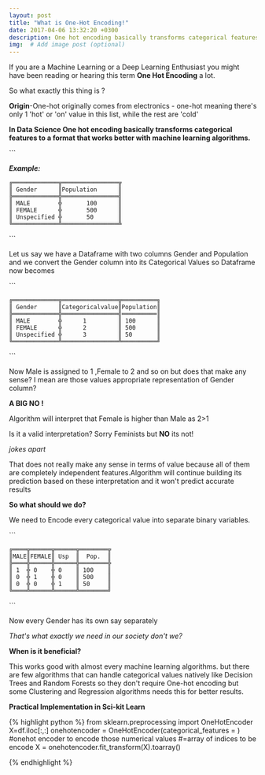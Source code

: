 ```yaml
---
layout: post
title: "What is One-Hot Encoding!"
date: 2017-04-06 13:32:20 +0300
description: One hot encoding basically transforms categorical features to a format that works better with machine learning algorithms. # Add post description (optional)
img:  # Add image post (optional)
---
```

If you are a Machine Learning or a Deep Learning Enthusiast you might have been reading or hearing this term **One Hot Encoding** a lot.

So what exactly this thing is ?

**Origin**\-One\-hot originally comes from electronics \- one\-hot meaning there's only 1 'hot' or 'on' value in this list, while the rest are 'cold'

**In Data Science One hot encoding basically transforms categorical features to a format that works better with machine learning algorithms.**

\`\`\`

***Example:***

    ╔═════════════╦════════════════╦
    ║ Gender      ║Population      ║
    ╠═════════════╬════════════════╣
    ║ MALE        ╬       100      ║
    ║ FEMALE      ╬       500      ║
    ║ Unspecified ╬       50       ║     
    ╚═════════════╩════════════════╩

\`\`\`

Let us say we have a Dataframe with two columns Gender and Population and we convert the Gender column into its Categorical Values so Dataframe now becomes

\`\`\`

    ╔═════════════╦════════════════╦══════════╗ 
    ║ Gender      ║Categoricalvalue║Population║
    ╠═════════════╬════════════════╣══════════║ 
    ║ MALE        ╬      1         ║ 100      ║
    ║ FEMALE      ╬      2         ║ 500      ║
    ║ Unspecified ╬      3         ║ 50       ║
    ╚═════════════╩════════════════╩══════════╝

\`\`\`

Now Male is assigned to 1 ,Female to 2 and so on but does that make any sense? I mean are those values appropriate representation of Gender column?

**A BIG NO !**

Algorithm will interpret that Female is higher than Male as 2\>1

Is it a valid interpretation? Sorry Feminists but **NO** its not!

*jokes apart*

That does not really make any sense in terms of value because all of them are completely independent features.Algorithm will continue building its prediction based on these interpretation and it won't predict accurate results

**So what should we do?**

We need to Encode every categorical value into separate binary variables.

\`\`\`

    ╔════╦══════╦══════╦════════╦
    ║MALE║FEMALE║ Usp  ║  Pop.  ║
    ╠════╬══════╬══════╬════════╬
    ║ 1  ╬ 0    ╬ 0    ║ 100    ║
    ║ 0  ╬ 1    ╬ 0    ║ 500    ║
    ║ 0  ╬ 0    ╬ 1    ║ 50     ║
    ╚════╩══════╩══════╩════════╝

\`\`\`

Now every Gender has its own say separately

*That's what exactly we need in our society don't we?*

**When is it beneficial?**

This works good with almost every machine learning algorithms. but there are few algorithms that can handle categorical values natively like Decision Trees and Random Forests so they don't require One\-hot encoding but some Clustering and Regression algorithms needs this for better results.

**Practical Implementation in Sci\-kit Learn**

{% highlight python %}
from sklearn.preprocessing import  OneHotEncoder
    X=df.iloc[:,:]
    onehotencoder = OneHotEncoder(categorical_features = <array>) 
    #onehot encoder to encode those numerical values
    #<array>=array  of indices to be encode 
    X = onehotencoder.fit_transform(X).toarray()

{% endhighlight %}

